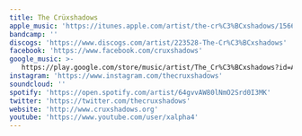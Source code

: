 ```yaml
---
title: The Crüxshadows
apple_music: 'https://itunes.apple.com/artist/the-cr%C3%BCxshadows/15661235'
bandcamp: ''
discogs: 'https://www.discogs.com/artist/223528-The-Cr%C3%BCxshadows'
facebook: 'https://www.facebook.com/cruxshadows'
google_music: >-
   https://play.google.com/store/music/artist/The_Cr%C3%BCxshadows?id=Areqdl4usu6hkgycnv4c2menbvy
instagram: 'https://www.instagram.com/thecruxshadows'
soundcloud: ''
spotify: 'https://open.spotify.com/artist/64gvvAW80lNmO2Srd0I3MK'
twitter: 'https://twitter.com/thecruxshadows'
website: 'http://www.cruxshadows.org'
youtube: 'https://www.youtube.com/user/xalpha4'
---
```

